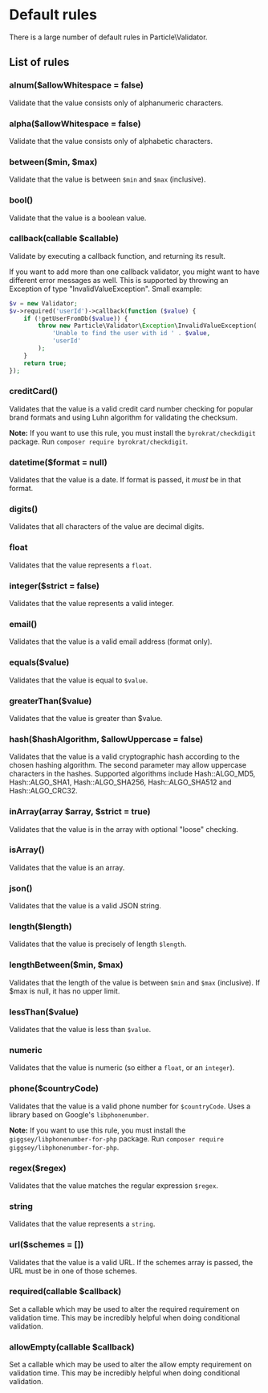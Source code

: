 # Default rules

There is a large number of default rules in Particle\Validator.

## List of rules

### alnum($allowWhitespace = false)

Validate that the value consists only of alphanumeric characters.

### alpha($allowWhitespace = false)

Validate that the value consists only of alphabetic characters.

### between($min, $max)

Validate that the value is between `$min` and `$max` (inclusive).

### bool()

Validate that the value is a boolean value.

### callback(callable $callable)

Validate by executing a callback function, and returning its result.

If you want to add more than one callback validator, you might want to have different error messages
as well. This is supported by throwing an Exception of type "InvalidValueException". Small example:

```php
$v = new Validator;
$v->required('userId')->callback(function ($value) {
    if (!getUserFromDb($value)) {
        throw new Particle\Validator\Exception\InvalidValueException(
            'Unable to find the user with id ' . $value,
            'userId'
        );
    }
    return true;
});
```

### creditCard()

Validates that the value is a valid credit card number checking for popular brand formats and using Luhn algorithm for validating the checksum.

**Note:** If you want to use this rule, you must install the `byrokrat/checkdigit` package.
Run `composer require byrokrat/checkdigit`.

### datetime($format = null)

Validates that the value is a date. If format is passed, it *must* be in that format.

### digits()

Validates that all characters of the value are decimal digits.

### float

Validates that the value represents a `float`.

### integer($strict = false)

Validates that the value represents a valid integer.

### email()

Validates that the value is a valid email address (format only).

### equals($value)

Validates that the value is equal to `$value`.

### greaterThan($value)

Validates that the value is greater than $value.

### hash($hashAlgorithm, $allowUppercase = false)

Validates that the value is a valid cryptographic hash according to the chosen hashing algorithm. The second parameter may allow uppercase characters in the hashes.
Supported algorithms include Hash::ALGO_MD5, Hash::ALGO_SHA1, Hash::ALGO_SHA256, Hash::ALGO_SHA512 and Hash::ALGO_CRC32.

### inArray(array $array, $strict = true)

Validates that the value is in the array with optional "loose" checking.

### isArray()

Validates that the value is an array.

### json()

Validates that the value is a valid JSON string.

### length($length)

Validates that the value is precisely of length `$length`.

### lengthBetween($min, $max)

Validates that the length of the value is between `$min` and `$max` (inclusive).
If $max is null, it has no upper limit.

### lessThan($value)

Validates that the value is less than `$value`.

### numeric

Validates that the value is numeric (so either a `float`, or an `integer`).

### phone($countryCode)

Validates that the value is a valid phone number for `$countryCode`. Uses a library based on Google's `libphonenumber`.

**Note:** If you want to use this rule, you must install the `giggsey/libphonenumber-for-php` package.
Run `composer require giggsey/libphonenumber-for-php`.

### regex($regex)

Validates that the value matches the regular expression `$regex`.

### string

Validates that the value represents a `string`.

### url($schemes = [])

Validates that the value is a valid URL. If the schemes array is passed, the URL must be in one of those schemes.

### required(callable $callback)

Set a callable which may be used to alter the required requirement on validation time.
This may be incredibly helpful when doing conditional validation.

### allowEmpty(callable $callback)

Set a callable which may be used to alter the allow empty requirement on validation time.
This may be incredibly helpful when doing conditional validation.
